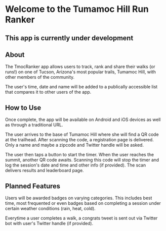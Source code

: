 # Welcome to the Tumamoc Hill Run Ranker
## This app is currently under development
## About
The TmocRanker app allows users to track, rank and share their walks (or runs!) on one of Tucson, Arizona's most popular trails, Tumamoc Hill, with other members of the community. 

The user's time, date and name will be added to a publically accessible list that compares it to other users of the app.

## How to Use

Once complete, the app will be available on Android and iOS devices as well as through a traditional URL. 

The user arrives to the base of Tumamoc Hill where she will find a QR code at the trailhead. After scanning the code, a registration page is delivered. Only a name and maybe a zipcode and Twitter handle will be asked. 

The user then taps a button to start the timer. When the user reaches the summit, another QR code awaits. Scanning this code will stop the timer and log the session's date and time and other info (if provided). The scan delivers results and leaderboard page. 

## Planned Features

Users will be awarded badges on varying categories. This includes best time, most frequented or even badges based on completing a session under certain weather conditions (rain, heat, cold). 

Everytime a user completes a walk, a congrats tweet is sent out via Twitter bot with user's Twitter handle (if provided). 
